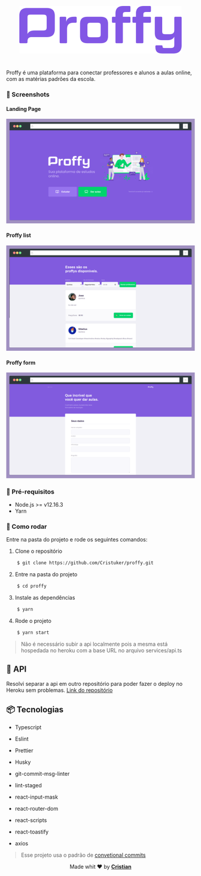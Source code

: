 <p align="center" >
    <img src="./docs/logo.png">
</p>

#

Proffy é uma plataforma para conectar professores e alunos a aulas online, com as matérias padrões da escola.

### 📸 Screenshots

#### Landing Page

<img src="./docs/landing.png">

#### Proffy list

<img src="./docs/proffys.png">

#### Proffy form

<img src="./docs/giveClass.png">

### 🎒 Pré-requisitos

-   Node.js >= v12.16.3
-   Yarn

### 🏁 Como rodar

Entre na pasta do projeto e rode os seguintes comandos:

1. Clone o repositório

```bash
    $ git clone https://github.com/Cristuker/proffy.git
```

2. Entre na pasta do projeto

```bash
    $ cd proffy
```

3. Instale as dependências

```bash
    $ yarn
```

4. Rode o projeto

```bash
    $ yarn start
```

> Não é necessário subir a api localmente pois a mesma está hospedada no heroku com a base URL no arquivo services/api.ts

## 🚀 API

Resolvi separar a api em outro repositório para poder fazer o deploy no Heroku sem problemas.
<a href="https://github.com/Cristuker/proffy-api" target="_blank" >Link do repositório</a>

## 📦 Tecnologias

-   Typescript

-   Eslint
-   Prettier
-   Husky
-   git-commit-msg-linter
-   lint-staged
-   react-input-mask
-   react-router-dom
-   react-scripts
-   react-toastify
-   axios

> Esse projeto usa o padrão de [convetional commits](https://github.com/conventional-changelog/commitlint)

<p align="center">Made whit ❤️ by <strong><a href="http://cristuker.github.io" target="blank" >Cristian</></p></strong>
